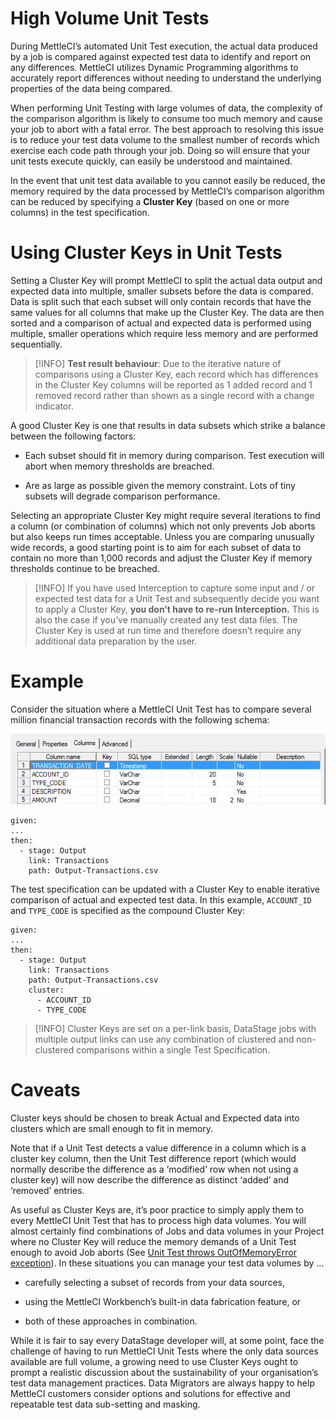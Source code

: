 # High Volume Unit Tests

During MettleCI’s automated Unit Test execution, the actual data produced by a job is compared against expected test data to identify and report on any differences. MettleCI utilizes Dynamic Programming algorithms to accurately report differences without needing to understand the underlying properties of the data being compared.

When performing Unit Testing with large volumes of data, the complexity of the comparison algorithm is likely to consume too much memory and cause your job to abort with a fatal error. The best approach to resolving this issue is to reduce your test data volume to the smallest number of records which exercise each code path through your job. Doing so will ensure that your unit tests execute quickly, can easily be understood and maintained.

In the event that unit test data available to you cannot easily be reduced, the memory required by the data processed by MettleCI’s comparison algorithm can be reduced by specifying a **Cluster Key** (based on one or more columns) in the test specification.

# Using Cluster Keys in Unit Tests

Setting a Cluster Key will prompt MettleCI to split the actual data output and expected data into multiple, smaller subsets before the data is compared. Data is split such that each subset will only contain records that have the same values for all columns that make up the Cluster Key. The data are then sorted and a comparison of actual and expected data is performed using multiple, smaller operations which require less memory and are performed sequentially.

> [!INFO]
> **Test result behaviour**: Due to the iterative nature of comparisons using a Cluster Key, each record which has differences in the Cluster Key columns will be reported as 1 added record and 1 removed record rather than shown as a single record with a change indicator.

A good Cluster Key is one that results in data subsets which strike a balance between the following factors:

*   Each subset should fit in memory during comparison. Test execution will abort when memory thresholds are breached.
    
*   Are as large as possible given the memory constraint. Lots of tiny subsets will degrade comparison performance.
    

Selecting an appropriate Cluster Key might require several iterations to find a column (or combination of columns) which not only prevents Job aborts but also keeps run times acceptable. Unless you are comparing unusually wide records, a good starting point is to aim for each subset of data to contain no more than 1,000 records and adjust the Cluster Key if memory thresholds continue to be breached.

> [!INFO]
> If you have used Interception to capture some input and / or expected test data for a Unit Test and subsequently decide you want to apply a Cluster Key, **you don’t have to re-run Interception.** This is also the case if you’ve manually created any test data files. The Cluster Key is used at run time and therefore doesn’t require any additional data preparation by the user.

# Example

Consider the situation where a MettleCI Unit Test has to compare several million financial transaction records with the following schema:

![](./attachments/image-20200325-073909.png)

```
given:
...
then:
  - stage: Output
    link: Transactions
    path: Output-Transactions.csv
```

The test specification can be updated with a Cluster Key to enable iterative comparison of actual and expected test data. In this example, `ACCOUNT_ID` and `TYPE_CODE` is specified as the compound Cluster Key:

```
given:
...
then:
  - stage: Output
    link: Transactions
    path: Output-Transactions.csv
    cluster:
      - ACCOUNT_ID
      - TYPE_CODE
```

> [!INFO]
> Cluster Keys are set on a per-link basis, DataStage jobs with multiple output links can use any combination of clustered and non-clustered comparisons within a single Test Specification.

# Caveats

Cluster keys should be chosen to break Actual and Expected data into clusters which are small enough to fit in memory.

Note that if a Unit Test detects a value difference in a column which is a cluster key column, then the Unit Test difference report (which would normally describe the difference as a ‘modified’ row when not using a cluster key) will now describe the difference as distinct ‘added’ and ‘removed’ entries.

As useful as Cluster Keys are, it’s poor practice to simply apply them to every MettleCI Unit Test that has to process high data volumes. You will almost certainly find combinations of Jobs and data volumes in your Project where no Cluster Key will reduce the memory demands of a Unit Test enough to avoid Job aborts (See [Unit Test throws OutOfMemoryError exception](https://datamigrators.atlassian.net/wiki/spaces/MCIDOC/pages/2789933074)). In these situations you can manage your test data volumes by …

*   carefully selecting a subset of records from your data sources,
    
*   using the MettleCI Workbench’s built-in data fabrication feature, or
    
*   both of these approaches in combination.
    

While it is fair to say every DataStage developer will, at some point, face the challenge of having to run MettleCI Unit Tests where the only data sources available are full volume, a growing need to use Cluster Keys ought to prompt a realistic discussion about the sustainability of your organisation’s test data management practices. Data Migrators are always happy to help MettleCI customers consider options and solutions for effective and repeatable test data sub-setting and masking.